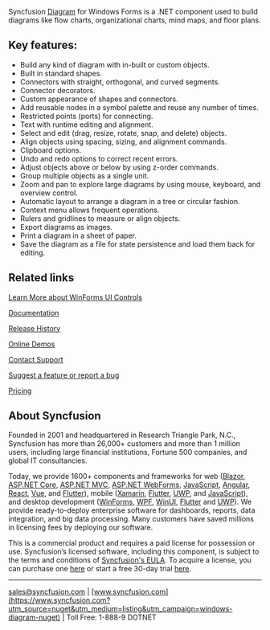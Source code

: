 Syncfusion [Diagram](https://www.syncfusion.com/winforms-ui-controls/diagram?utm_source=nuget&utm_medium=listing&utm_campaign=windows-diagram-nuget) for Windows Forms is a .NET component used to build diagrams like flow charts, organizational charts, mind maps, and floor plans.

## Key features:
* Build any kind of diagram with in-built or custom objects.
* Built in standard shapes.
* Connectors with straight, orthogonal, and curved segments.
* Connector decorators.
* Custom appearance of shapes and connectors.
* Add reusable nodes in a symbol palette and reuse any number of times.
* Restricted points (ports) for connecting.
* Text with runtime editing and alignment.
* Select and edit (drag, resize, rotate, snap, and delete) objects.
* Align objects using spacing, sizing, and alignment commands.
* Clipboard options.
* Undo and redo options to correct recent errors.
* Adjust objects above or below by using z-order commands.
* Group multiple objects as a single unit.
* Zoom and pan to explore large diagrams by using mouse, keyboard, and overview control.
* Automatic layout to arrange a diagram in a tree or circular fashion.
* Context menu allows frequent operations.
* Rulers and gridlines to measure or align objects.
* Export diagrams as images.
* Print a diagram in a sheet of paper.
* Save the diagram as a file for state persistence and load them back for editing.

## Related links
[Learn More about WinForms UI Controls](https://www.syncfusion.com/winforms-ui-controls/diagram?utm_source=nuget&utm_medium=listing&utm_campaign=windows-diagram-nuget)

[Documentation](https://help.syncfusion.com/windowsforms/diagram/getting-started?utm_source=nuget&utm_medium=listing&utm_campaign=windows-diagram-nuget)

[Release History](https://help.syncfusion.com/windowsforms/release-notes/v19.4.0.56?utm_source=nuget&utm_medium=listing&utm_campaign=windows-diagram-nuget)

[Online Demos](https://github.com/syncfusion/winforms-demos/?utm_source=nuget&utm_medium=listing&utm_campaign=windows-diagram-nuget)

[Contact Support](https://www.syncfusion.com/support/directtrac/incidents/newincident/?utm_source=nuget&utm_medium=listing&utm_campaign=windows-diagram-nuget)

[Suggest a feature or report a bug](https://www.syncfusion.com/feedback/winforms?utm_source=nuget&utm_medium=listing&utm_campaign=windows-diagram-nuget)

[Pricing](https://www.syncfusion.com/sales/products/windowsforms?utm_source=nuget&utm_medium=listing&utm_campaign=windows-diagram-nuget)

## About Syncfusion
Founded in 2001 and headquartered in Research Triangle Park, N.C., Syncfusion has more than 26,000+ customers and more than 1 million users, including large financial institutions, Fortune 500 companies, and global IT consultancies.

Today, we provide 1600+ components and frameworks for web ([Blazor](https://www.syncfusion.com/blazor-components?utm_source=nuget&utm_medium=listing&utm_campaign=windows-diagram-nuget), [ASP.NET Core](https://www.syncfusion.com/aspnet-core-ui-controls?utm_source=nuget&utm_medium=listing&utm_campaign=windows-diagram-nuget), [ASP.NET MVC](https://www.syncfusion.com/aspnet-mvc-ui-controls?utm_source=nuget&utm_medium=listing&utm_campaign=windows-diagram-nuget), [ASP.NET WebForms](https://www.syncfusion.com/jquery/aspnet-webforms-ui-controls?utm_source=nuget&utm_medium=listing&utm_campaign=windows-diagram-nuget), [JavaScript](https://www.syncfusion.com/javascript-ui-controls?utm_source=nuget&utm_medium=listing&utm_campaign=windows-diagram-nuget), [Angular](https://www.syncfusion.com/angular-ui-components?utm_source=nuget&utm_medium=listing&utm_campaign=windows-diagram-nuget), [React](https://www.syncfusion.com/react-ui-components?utm_source=nuget&utm_medium=listing&utm_campaign=windows-diagram-nuget), [Vue](https://www.syncfusion.com/vue-ui-components?utm_source=nuget&utm_medium=listing&utm_campaign=windows-diagram-nuget), and [Flutter](https://www.syncfusion.com/flutter-widgets?utm_source=nuget&utm_medium=listing&utm_campaign=windows-diagram-nuget)), mobile ([Xamarin](https://www.syncfusion.com/xamarin-ui-controls?utm_source=nuget&utm_medium=listing&utm_campaign=windows-diagram-nuget), [Flutter](https://www.syncfusion.com/flutter-widgets?utm_source=nuget&utm_medium=listing&utm_campaign=windows-diagram-nuget), [UWP](https://www.syncfusion.com/uwp-ui-controls?utm_source=nuget&utm_medium=listing&utm_campaign=windows-diagram-nuget), and [JavaScript](https://www.syncfusion.com/javascript-ui-controls?utm_source=nuget&utm_medium=listing&utm_campaign=windows-diagram-nuget)), and desktop development ([WinForms](https://www.syncfusion.com/winforms-ui-controls?utm_source=nuget&utm_medium=listing&utm_campaign=windows-diagram-nuget), [WPF](https://www.syncfusion.com/wpf-ui-controls?utm_source=nuget&utm_medium=listing&utm_campaign=windows-diagram-nuget), [WinUI](https://www.syncfusion.com/winui-controls?utm_source=nuget&utm_medium=listing&utm_campaign=windows-diagram-nuget), [Flutter](https://www.syncfusion.com/flutter-widgets?utm_source=nuget&utm_medium=listing&utm_campaign=windows-diagram-nuget) and [UWP](https://www.syncfusion.com/uwp-ui-controls?utm_source=nuget&utm_medium=listing&utm_campaign=windows-diagram-nuget)). We provide ready-to-deploy enterprise software for dashboards, reports, data integration, and big data processing. Many customers have saved millions in licensing fees by deploying our software.


This is a commercial product and requires a paid license for possession or use. Syncfusion’s licensed software, including this component, is subject to the terms and conditions of [Syncfusion's EULA](https://www.syncfusion.com/eula/es/?utm_source=nuget&utm_medium=listing&utm_campaign=windows-diagram-nuget). To acquire a license, you can purchase one [here]( https://www.syncfusion.com/sales/products/windowsforms?utm_source=nuget&utm_medium=listing&utm_campaign=windows-diagram-nuget) or start a free 30-day trial [here](https://www.syncfusion.com/account/manage-trials/start-trials?utm_source=nuget&utm_medium=listing&utm_campaign=windows-diagram-nuget).

___

[sales@syncfusion.com](mailto:sales@syncfusion.com?Subject=Syncfusion%20Notifications%20WinUI-%20NuGet) | [www.syncfusion.com](https://www.syncfusion.com?utm_source=nuget&utm_medium=listing&utm_campaign=windows-diagram-nuget) | Toll Free: 1-888-9 DOTNET


